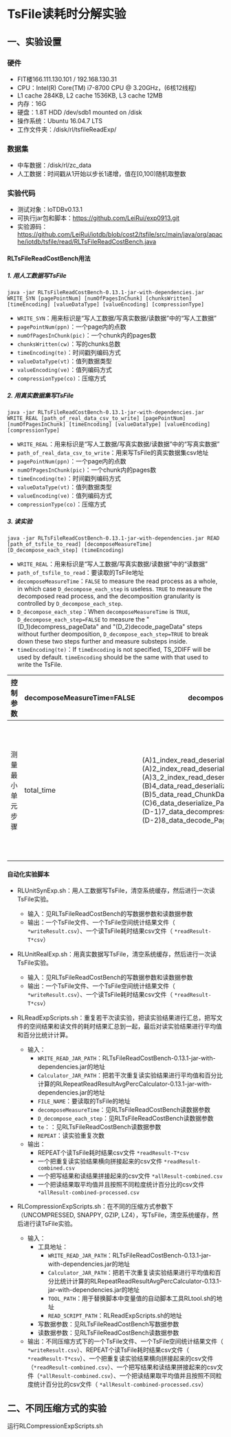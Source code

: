 # TsFile读耗时分解实验

## 一、实验设置

### 硬件

- FIT楼166.111.130.101 / 192.168.130.31
- CPU：Intel(R) Core(TM) i7-8700 CPU @ 3.20GHz，(6核12线程)
- L1 cache 284KB, L2 cache 1536KB, L3 cache 12MB
- 内存：16G
- 硬盘：1.8T HDD /dev/sdb1 mounted on /disk
- 操作系统：Ubuntu 16.04.7 LTS
- 工作文件夹：/disk/rl/tsfileReadExp/

### 数据集

- 中车数据：/disk/rl/zc_data
- 人工数据：时间戳从1开始以步长1递增，值在[0,100)随机取整数

### 实验代码

- 测试对象：IoTDBv0.13.1
- 可执行jar包和脚本：https://github.com/LeiRui/exp0913.git 
- 实验源码：https://github.com/LeiRui/iotdb/blob/cost2/tsfile/src/main/java/org/apache/iotdb/tsfile/read/RLTsFileReadCostBench.java

#### RLTsFileReadCostBench用法

##### 1. 用人工数据写TsFile

```shell
java -jar RLTsFileReadCostBench-0.13.1-jar-with-dependencies.jar WRITE_SYN [pagePointNum] [numOfPagesInChunk] [chunksWritten] [timeEncoding] [valueDataType] [valueEncoding] [compressionType]
```

- `WRITE_SYN`：用来标识是“写人工数据/写真实数据/读数据”中的“写人工数据”
- `pagePointNum(ppn)`：一个page内的点数
- `numOfPagesInChunk(pic)`：一个chunk内的pages数
- `chunksWritten(cw)`：写的chunks总数
- `timeEncoding(te)`：时间戳列编码方式
- `valueDataType(vt)`：值列数据类型
- `valueEncoding(ve)`：值列编码方式
- `compressionType(co)`：压缩方式

##### 2. 用真实数据集写TsFile

```shell
java -jar RLTsFileReadCostBench-0.13.1-jar-with-dependencies.jar WRITE_REAL [path_of_real_data_csv_to_write] [pagePointNum] [numOfPagesInChunk] [timeEncoding] [valueDataType] [valueEncoding] [compressionType]
```

- `WRITE_REAL`：用来标识是“写人工数据/写真实数据/读数据”中的“写真实数据”
- `path_of_real_data_csv_to_write`：用来写TsFile的真实数据集csv地址
- `pagePointNum(ppn)`：一个page内的点数
- `numOfPagesInChunk(pic)`：一个chunk内的pages数
- `timeEncoding(te)`：时间戳列编码方式
- `valueDataType(vt)`：值列数据类型
- `valueEncoding(ve)`：值列编码方式
- `compressionType(co)`：压缩方式

##### 3. 读实验

```shell
java -jar RLTsFileReadCostBench-0.13.1-jar-with-dependencies.jar READ [path_of_tsfile_to_read] [decomposeMeasureTime] [D_decompose_each_step] (timeEncoding)
```

- `WRITE_REAL`：用来标识是“写人工数据/写真实数据/读数据”中的“读数据”
- `path_of_tsfile_to_read`：要读取的TsFile地址
- `decomposeMeasureTime`：`FALSE` to measure the read process as a whole, in which case `D_decompose_each_step` is useless. `TRUE` to measure the decomposed read process, and the decomposition granularity is controlled by `D_decompose_each_step`.
- `D_decompose_each_step`：When `decomposeMeasureTime` is `TRUE`, `D_decompose_each_step=FALSE` to measure the "(D_1)decompress_pageData" and "(D_2)decode_pageData" steps without further deomposition, `D_decompose_each_step=TRUE` to break down these two steps further and measure substeps inside.
- `timeEncoding(te)`：If `timeEncoding` is not specified, TS_2DIFF will be used by default. `timeEncoding` should be the same with that used to write the TsFile.



| 控制参数         | decomposeMeasureTime=FALSE | decomposeMeasureTime=TRUE, D_decompose_each_step=FALSE       | decomposeMeasureTime=TRUE, D_decompose_each_step=TRUE        |
| ---------------- | -------------------------- | ------------------------------------------------------------ | ------------------------------------------------------------ |
| 测量最小单元步骤 | total_time                 | (A)1_index_read_deserialize_MagicString_FileMetadataSize(us)<br />(A)2_index_read_deserialize_IndexRootNode_MetaOffset_BloomFilter(us)<br />(A)3_2_index_read_deserialize_IndexRootNode_exclude_to_TimeseriesMetadata_forExactGet(us)<br />(B)4_data_read_deserialize_ChunkHeader(us)<br />(B)5_data_read_ChunkData(us)<br />(C)6_data_deserialize_PageHeader(us)<br/>(D-1)7_data_decompress_PageData(us)<br/>(D-2)8_data_decode_PageData(us) | (A)1_index_read_deserialize_MagicString_FileMetadataSize(us)<br/>(A)2_index_read_deserialize_IndexRootNode_MetaOffset_BloomFilter(us)<br/>(A)3_2_index_read_deserialize_IndexRootNode_exclude_to_TimeseriesMetadata_forExactGet(us)<br/>(B)4_data_read_deserialize_ChunkHeader(us)<br/>(B)5_data_read_ChunkData(us)<br/>(C)6_data_deserialize_PageHeader(us)<br/>(D-1)7_1_data_ByteBuffer_to_ByteArray(us)<br/>(D-1)7_2_data_decompress_PageDataByteArray(us)<br/>(D-1)7_3_data_ByteArray_to_ByteBuffer(us)<br/>(D-1)7_4_data_split_time_value_Buffer(us)<br/>(D-2)8_1_createBatchData(us)<br/>(D-2)8_2_timeDecoder_hasNext(us)<br/>(D-2)8_3_timeDecoder_readLong(us)<br/>(D-2)8_4_valueDecoder_read(us)<br/>(D-2)8_5_checkValueSatisfyOrNot(us)<br/>(D-2)8_6_putIntoBatchData(us) |



#### 自动化实验脚本

- RLUnitSynExp.sh：用人工数据写TsFile，清空系统缓存，然后进行一次读TsFile实验。
    - 输入：见RLTsFileReadCostBench的写数据参数和读数据参数
    - 输出：一个TsFile文件、一个TsFile空间统计结果文件（ `*writeResult.csv`）、一个读TsFile耗时结果csv文件（ `*readResult-T*csv`）
- RLUnitRealExp.sh：用真实数据写TsFile，清空系统缓存，然后进行一次读TsFile实验。
    - 输入：见RLTsFileReadCostBench的写数据参数和读数据参数
    - 输出：一个TsFile文件、一个TsFile空间统计结果文件（ `*writeResult.csv`）、一个读TsFile耗时结果csv文件（ `*readResult-T*csv`）

- RLReadExpScripts.sh：重复若干次读实验，把读实验结果进行汇总，把写文件的空间结果和读文件的耗时结果汇总到一起，最后对读实验结果进行平均值和百分比统计计算。
    - 输入：
        - `WRITE_READ_JAR_PATH`：RLTsFileReadCostBench-0.13.1-jar-with-dependencies.jar的地址
        - `Calculator_JAR_PATH`：把若干次重复读实验结果进行平均值和百分比计算的RLRepeatReadResultAvgPercCalculator-0.13.1-jar-with-dependencies.jar的地址
        - `FILE_NAME`：要读取的TsFile的地址
        - `decomposeMeasureTime`：见RLTsFileReadCostBench读数据参数
        - `D_decompose_each_step`：见RLTsFileReadCostBench读数据参数
        - `te`：：见RLTsFileReadCostBench读数据参数
        - `REPEAT`：读实验重复次数
    - 输出：
        - REPEAT个读TsFile耗时结果csv文件 `*readResult-T*csv`
        - 一个把重复读实验结果横向拼接起来的csv文件 `*readResult-combined.csv`
        - 一个把写结果和读结果拼接起来的csv文件 `*allResult-combined.csv`
        - 一个把读结果取平均值并且按照不同粒度统计百分比的csv文件 `*allResult-combined-processed.csv`
- RLCompressionExpScripts.sh：在不同的压缩方式参数下（UNCOMPRESSED, SNAPPY, GZIP, LZ4），写TsFile，清空系统缓存，然后进行读TsFile实验。
    - 输入：
        - 工具地址：
            - `WRITE_READ_JAR_PATH`：RLTsFileReadCostBench-0.13.1-jar-with-dependencies.jar的地址
            - `Calculator_JAR_PATH`：把若干次重复读实验结果进行平均值和百分比统计计算的RLRepeatReadResultAvgPercCalculator-0.13.1-jar-with-dependencies.jar的地址
            - `TOOL_PATH`：用于替换脚本中变量值的自动脚本工具RLtool.sh的地址
            - `READ_SCRIPT_PATH`：RLReadExpScripts.sh的地址
        - 写数据参数：见RLTsFileReadCostBench写数据参数
        - 读数据参数：见RLTsFileReadCostBench读数据参数
    - 输出：不同压缩方式下的一个TsFile文件、一个TsFile空间统计结果文件（ `*writeResult.csv`）、REPEAT个读TsFile耗时结果csv文件（ `*readResult-T*csv`）、一个把重复读实验结果横向拼接起来的csv文件（`*readResult-combined.csv`）、一个把写结果和读结果拼接起来的csv文件（`*allResult-combined.csv`）、一个把读结果取平均值并且按照不同粒度统计百分比的csv文件（ `*allResult-combined-processed.csv`）



## 二、不同压缩方式的实验

运行RLCompressionExpScripts.sh





